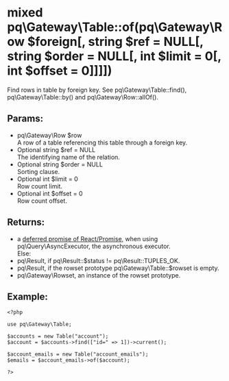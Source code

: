 # mixed pq\Gateway\Table::of(pq\Gateway\Row $foreign[, string $ref = NULL[, string $order = NULL[, int $limit = 0[, int $offset = 0]]]])

Find rows in table by foreign key.
See pq\Gateway\Table::find(), pq\Gateway\Table::by() and pq\Gateway\Row::allOf().

## Params:

* pq\Gateway\Row $row  
  A row of a table referencing this table through a foreign key.
* Optional string $ref = NULL  
  The identifying name of the relation.
* Optional string $order = NULL  
  Sorting clause.
* Optional int $limit = 0  
  Row count limit.
* Optional int $offset = 0  
  Row count offset.

## Returns:

* a [deferred promise of React/Promise](https://github.com/reactphp/promise#deferred-1), when using pq\Query\AsyncExecutor, the asynchronous executor.  
  Else:
* pq\Result, if pq\Result::$status != pq\Result::TUPLES_OK.
* pq\Result, if the rowset prototype pq\Gateway\Table::$rowset is empty.
* pq\Gateway\Rowset, an instance of the rowset prototype.

## Example:

	<?php
	
	use pq\Gateway\Table;
	
	$accounts = new Table("account");
	$account = $accounts->find(["id=" => 1])->current();
	
	$account_emails = new Table("account_emails");
	$emails = $account_emails->of($account);
	
	?>
